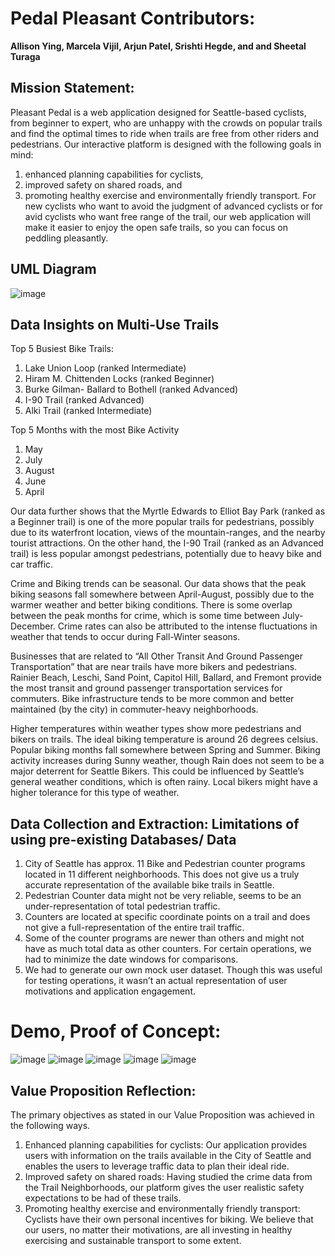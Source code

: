 # Pedal Pleasant Contributors: 
**Allison Ying, Marcela Vijil, Arjun Patel, Srishti Hegde, and and Sheetal Turaga**

## **Mission Statement:** 
Pleasant Pedal is a web application designed for Seattle-based cyclists, from beginner to expert, who are unhappy with the crowds on popular trails and find the optimal times to ride when trails are free from other riders and pedestrians. Our interactive platform is designed with the following goals in mind: 
1. enhanced planning capabilities for cyclists, 
2. improved safety on shared roads, and 
3. promoting healthy exercise and environmentally friendly transport. 
For new cyclists who want to avoid the judgment of advanced cyclists or for avid cyclists who want free range of the trail, our web application will make it easier to enjoy the open safe trails, so you can focus on peddling pleasantly.

## **UML Diagram**

![image](https://user-images.githubusercontent.com/109566163/193909387-e7554dcd-5cd9-4689-a798-04248d3c02be.png)

## **Data Insights on Multi-Use Trails**

Top 5 Busiest Bike Trails:
1. Lake Union Loop (ranked Intermediate)
2. Hiram M. Chittenden Locks (ranked Beginner)
3. Burke Gilman- Ballard to Bothell (ranked Advanced)
4. I-90 Trail (ranked Advanced)
5. Alki Trail (ranked Intermediate)

Top 5 Months with the most Bike Activity 
1. May
2. July
3. August
4. June
5. April

Our data further shows that the Myrtle Edwards to Elliot Bay Park (ranked as a Beginner trail) is one of the more popular trails for pedestrians, possibly due to its waterfront location, views of the mountain-ranges, and the nearby tourist attractions. On the other hand, the I-90 Trail (ranked as an Advanced trail) is less popular amongst pedestrians, potentially due to heavy bike and car traffic. 

Crime and Biking trends can be seasonal. Our data shows that the peak biking seasons fall somewhere between April-August, possibly due to the warmer weather and better biking conditions. There is some overlap between the peak months for crime, which is some time between July-December. Crime rates can also be attributed to the intense fluctuations in weather that tends to occur during Fall-Winter seasons. 

Businesses that are related to “All Other Transit And Ground Passenger Transportation” that are near trails have more bikers and pedestrians. Rainier Beach, Leschi, Sand Point, Capitol Hill, Ballard, and Fremont provide the most transit and ground passenger transportation services for commuters. Bike infrastructure tends to be more common and better maintained (by the city) in commuter-heavy neighborhoods. 

Higher temperatures within weather types show more pedestrians and bikers on trails. The ideal biking temperature is around 26 degrees celsius. Popular biking months fall somewhere between Spring and Summer. Biking activity increases during Sunny weather, though Rain does not seem to be a major deterrent for Seattle Bikers. This could be influenced by Seattle’s general weather conditions, which is often rainy. Local bikers might have a higher tolerance for this type of weather. 

## **Data Collection and Extraction: Limitations of using pre-existing Databases/ Data**
1. City of Seattle has approx. 11 Bike and Pedestrian counter programs located in 11 different neighborhoods. This does not give us a truly accurate representation of the available bike trails in Seattle. 
2. Pedestrian Counter data might not be very reliable, seems to be an under-representation of total pedestrian traffic. 
3. Counters are located at specific coordinate points on a trail and does not give a full-representation of the entire trail traffic. 
4. Some of the counter programs are newer than others and might not have as much total data as other counters. For certain operations, we had to minimize the date windows for comparisons.
5. We had to generate our own mock user dataset. Though this was useful for testing operations, it wasn’t an actual representation of user motivations and application engagement. 

# **Demo, Proof of Concept:**

![image](https://user-images.githubusercontent.com/109566163/193910046-af6942a3-a99d-46e7-bc9e-df06c8238407.png)
![image](https://user-images.githubusercontent.com/109566163/193910162-dc3425ec-c477-4ea8-a45f-9f5f94f7430b.png)
![image](https://user-images.githubusercontent.com/109566163/193910201-3eae309f-3aa7-4b5b-98e1-214b4f637795.png)
![image](https://user-images.githubusercontent.com/109566163/193910263-df5c3449-85ea-4053-a9f3-fafe4bca431e.png)
![image](https://user-images.githubusercontent.com/109566163/193910320-30127c34-0a3a-4337-b18c-5ee5d5398f33.png)

## **Value Proposition Reflection:**
The primary objectives as stated in our Value Proposition was achieved in the following ways.
1. Enhanced planning capabilities for cyclists: Our application provides users with information on the trails available in the City of Seattle and enables the users to leverage traffic data to plan their ideal ride. 
2. Improved safety on shared roads: Having studied the crime data from the Trail Neighborhoods, our platform gives the user realistic safety expectations to be had of these trails.
3. Promoting healthy exercise and environmentally friendly transport: Cyclists have their own personal incentives for biking. We believe that our users, no matter their motivations, are all investing in healthy exercising and sustainable transport to some extent. 

